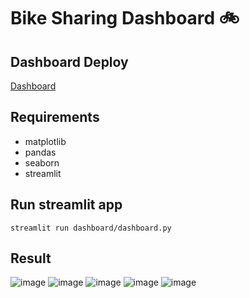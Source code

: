 # Bike Sharing Dashboard 🚲

## Dashboard Deploy
[Dashboard](https://wahyunirosyidah-bike-sharing-dashboard.streamlit.app/)

## Requirements
- matplotlib
- pandas
- seaborn
- streamlit
  
## Run streamlit app
```
streamlit run dashboard/dashboard.py
```
## Result
![image](https://github.com/user-attachments/assets/d9b47ead-6a9e-4d76-a88b-0c716fc3068e)
![image](https://github.com/user-attachments/assets/77a7883e-6a24-4bee-860a-6e1931c86868)
![image](https://github.com/user-attachments/assets/175c86b5-a5a4-43b9-a929-893a7e588424)
![image](https://github.com/user-attachments/assets/e81a2ba1-6696-44f8-bdef-dbbf00c77aaf)
![image](https://github.com/user-attachments/assets/eb550603-a6a8-4e4e-be3b-2fa4b3d58840)



